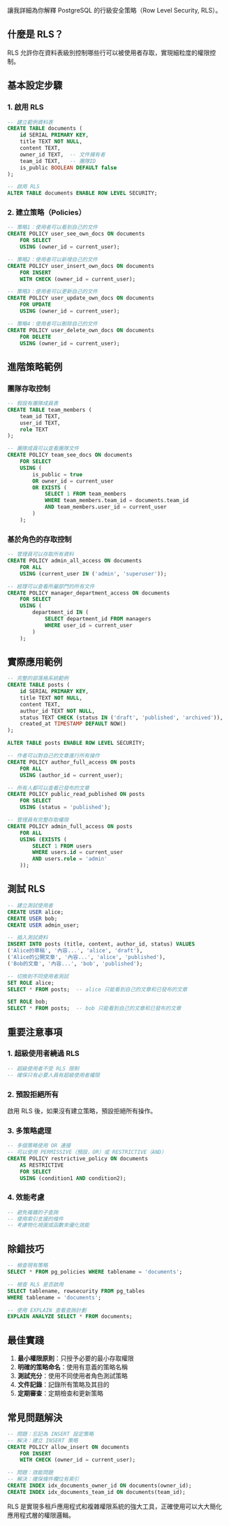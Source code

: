 讓我詳細為你解釋 PostgreSQL 的行級安全策略（Row Level Security, RLS）。

## 什麼是 RLS？

RLS 允許你在資料表級別控制哪些行可以被使用者存取，實現細粒度的權限控制。

## 基本設定步驟

### 1. 啟用 RLS

```sql
-- 建立範例資料表
CREATE TABLE documents (
    id SERIAL PRIMARY KEY,
    title TEXT NOT NULL,
    content TEXT,
    owner_id TEXT,  -- 文件擁有者
    team_id TEXT,   -- 團隊ID
    is_public BOOLEAN DEFAULT false
);

-- 啟用 RLS
ALTER TABLE documents ENABLE ROW LEVEL SECURITY;
```

### 2. 建立策略（Policies）

```sql
-- 策略1：使用者可以看到自己的文件
CREATE POLICY user_see_own_docs ON documents
    FOR SELECT
    USING (owner_id = current_user);

-- 策略2：使用者可以新增自己的文件
CREATE POLICY user_insert_own_docs ON documents
    FOR INSERT
    WITH CHECK (owner_id = current_user);

-- 策略3：使用者可以更新自己的文件
CREATE POLICY user_update_own_docs ON documents
    FOR UPDATE
    USING (owner_id = current_user);

-- 策略4：使用者可以刪除自己的文件
CREATE POLICY user_delete_own_docs ON documents
    FOR DELETE
    USING (owner_id = current_user);
```

## 進階策略範例

### 團隊存取控制

```sql
-- 假設有團隊成員表
CREATE TABLE team_members (
    team_id TEXT,
    user_id TEXT,
    role TEXT
);

-- 團隊成員可以查看團隊文件
CREATE POLICY team_see_docs ON documents
    FOR SELECT
    USING (
        is_public = true 
        OR owner_id = current_user 
        OR EXISTS (
            SELECT 1 FROM team_members 
            WHERE team_members.team_id = documents.team_id 
            AND team_members.user_id = current_user
        )
    );
```

### 基於角色的存取控制

```sql
-- 管理員可以存取所有資料
CREATE POLICY admin_all_access ON documents
    FOR ALL
    USING (current_user IN ('admin', 'superuser'));

-- 經理可以查看所屬部門的所有文件
CREATE POLICY manager_department_access ON documents
    FOR SELECT
    USING (
        department_id IN (
            SELECT department_id FROM managers 
            WHERE user_id = current_user
        )
    );
```

## 實際應用範例

```sql
-- 完整的部落格系統範例
CREATE TABLE posts (
    id SERIAL PRIMARY KEY,
    title TEXT NOT NULL,
    content TEXT,
    author_id TEXT NOT NULL,
    status TEXT CHECK (status IN ('draft', 'published', 'archived')),
    created_at TIMESTAMP DEFAULT NOW()
);

ALTER TABLE posts ENABLE ROW LEVEL SECURITY;

-- 作者可以對自己的文章進行所有操作
CREATE POLICY author_full_access ON posts
    FOR ALL
    USING (author_id = current_user);

-- 所有人都可以查看已發布的文章
CREATE POLICY public_read_published ON posts
    FOR SELECT
    USING (status = 'published');

-- 管理員有完整存取權限
CREATE POLICY admin_full_access ON posts
    FOR ALL
    USING (EXISTS (
        SELECT 1 FROM users 
        WHERE users.id = current_user 
        AND users.role = 'admin'
    ));
```

## 測試 RLS

```sql
-- 建立測試使用者
CREATE USER alice;
CREATE USER bob;
CREATE USER admin_user;

-- 插入測試資料
INSERT INTO posts (title, content, author_id, status) VALUES
('Alice的草稿', '內容...', 'alice', 'draft'),
('Alice的公開文章', '內容...', 'alice', 'published'),
('Bob的文章', '內容...', 'bob', 'published');

-- 切換到不同使用者測試
SET ROLE alice;
SELECT * FROM posts;  -- alice 只能看到自己的文章和已發布的文章

SET ROLE bob;
SELECT * FROM posts;  -- bob 只能看到自己的文章和已發布的文章
```

## 重要注意事項

### 1. 超級使用者繞過 RLS
```sql
-- 超級使用者不受 RLS 限制
-- 確保只有必要人員有超級使用者權限
```

### 2. 預設拒絕所有
啟用 RLS 後，如果沒有建立策略，預設拒絕所有操作。

### 3. 多策略處理
```sql
-- 多個策略使用 OR 連接
-- 可以使用 PERMISSIVE（預設，OR）或 RESTRICTIVE（AND）
CREATE POLICY restrictive_policy ON documents
    AS RESTRICTIVE
    FOR SELECT
    USING (condition1 AND condition2);
```

### 4. 效能考慮
```sql
-- 避免複雜的子查詢
-- 使用索引支援的條件
-- 考慮物化視圖或函數來優化效能
```

## 除錯技巧

```sql
-- 檢查現有策略
SELECT * FROM pg_policies WHERE tablename = 'documents';

-- 檢查 RLS 是否啟用
SELECT tablename, rowsecurity FROM pg_tables 
WHERE tablename = 'documents';

-- 使用 EXPLAIN 查看查詢計劃
EXPLAIN ANALYZE SELECT * FROM documents;
```

## 最佳實踐

1. **最小權限原則**：只授予必要的最小存取權限
2. **明確的策略命名**：使用有意義的策略名稱
3. **測試充分**：使用不同使用者角色測試策略
4. **文件記錄**：記錄所有策略及其目的
5. **定期審查**：定期檢查和更新策略

## 常見問題解決

```sql
-- 問題：忘記為 INSERT 設定策略
-- 解決：建立 INSERT 策略
CREATE POLICY allow_insert ON documents
    FOR INSERT
    WITH CHECK (owner_id = current_user);

-- 問題：效能問題
-- 解決：確保條件欄位有索引
CREATE INDEX idx_documents_owner_id ON documents(owner_id);
CREATE INDEX idx_documents_team_id ON documents(team_id);
```

RLS 是實現多租戶應用程式和複雜權限系統的強大工具，正確使用可以大大簡化應用程式層的權限邏輯。
